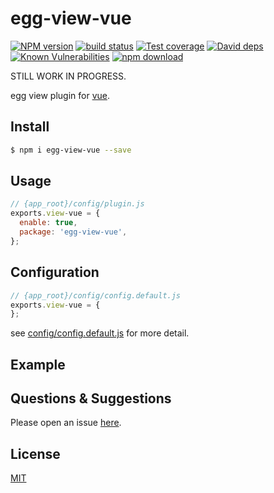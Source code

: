 # egg-view-vue

[![NPM version][npm-image]][npm-url]
[![build status][travis-image]][travis-url]
[![Test coverage][codecov-image]][codecov-url]
[![David deps][david-image]][david-url]
[![Known Vulnerabilities][snyk-image]][snyk-url]
[![npm download][download-image]][download-url]

[npm-image]: https://img.shields.io/npm/v/egg-view-vue.svg?style=flat-square
[npm-url]: https://npmjs.org/package/egg-view-vue
[travis-image]: https://img.shields.io/travis/eggjs/egg-view-vue.svg?style=flat-square
[travis-url]: https://travis-ci.org/eggjs/egg-view-vue
[codecov-image]: https://img.shields.io/codecov/c/github/eggjs/egg-view-vue.svg?style=flat-square
[codecov-url]: https://codecov.io/github/eggjs/egg-view-vue?branch=master
[david-image]: https://img.shields.io/david/eggjs/egg-view-vue.svg?style=flat-square
[david-url]: https://david-dm.org/eggjs/egg-view-vue
[snyk-image]: https://snyk.io/test/npm/egg-view-vue/badge.svg?style=flat-square
[snyk-url]: https://snyk.io/test/npm/egg-view-vue
[download-image]: https://img.shields.io/npm/dm/egg-view-vue.svg?style=flat-square
[download-url]: https://npmjs.org/package/egg-view-vue

STILL WORK IN PROGRESS.

egg view plugin for [vue].

## Install

```bash
$ npm i egg-view-vue --save
```

## Usage

```js
// {app_root}/config/plugin.js
exports.view-vue = {
  enable: true,
  package: 'egg-view-vue',
};
```

## Configuration

```js
// {app_root}/config/config.default.js
exports.view-vue = {
};
```

see [config/config.default.js](config/config.default.js) for more detail.

## Example

<!-- example here -->

## Questions & Suggestions

Please open an issue [here](https://github.com/eggjs/egg/issues).

## License

[MIT](LICENSE)

[vue]: https://vuejs.org/
